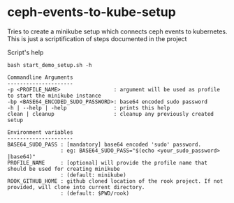 # ceph-events-to-kube-setup
Tries to create a minikube setup which connects ceph events to kubernetes. This is just a scriptification of steps documented in the project

Script's help

```comment
bash start_demo_setup.sh -h

Commandline Arguments
---------------------
-p <PROFILE_NAME>                 : argument will be used as profile to start the minikube instance
-bp <BASE64_ENCODED_SUDO_PASSWORD>: base64 encoded sudo password
-h | --help | -help               : prints this help
clean | cleanup                   : cleanup any previously created setup

Environment variables
---------------------
BASE64_SUDO_PASS : [mandatory] base64 encoded 'sudo' password.
                 : eg: BASE64_SUDO_PASS="$(echo <your_sudo_password> |base64)"
PROFILE_NAME     : [optional] will provide the profile name that should be used for creating minikube
                 : (default: minikube)
ROOK_GITHUB_HOME : github cloned location of the rook project. If not provided, will clone into current directory.
                 : (default: $PWD/rook)
```
